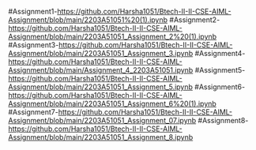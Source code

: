 #Assignment1-https://github.com/Harsha1051/Btech-II-II-CSE-AIML-Assignment/blob/main/2203A51051%20(1).ipynb
#Assignment2-https://github.com/Harsha1051/Btech-II-II-CSE-AIML-Assignment/blob/main/2203A51051_Assignment_2%20(1).ipynb
#Assignment3-https://github.com/Harsha1051/Btech-II-II-CSE-AIML-Assignment/blob/main/2203A51051_Assignment_3.ipynb
#Assignment4-https://github.com/Harsha1051/Btech-II-II-CSE-AIML-Assignment/blob/main/Assignment_4_2203A51051.ipynb
#Assignment5-https://github.com/Harsha1051/Btech-II-II-CSE-AIML-Assignment/blob/main/2203A51051_Assignment_5.ipynb
#Assignment6-https://github.com/Harsha1051/Btech-II-II-CSE-AIML-Assignment/blob/main/2203A51051_Assignment_6%20(1).ipynb
#Assignment7-https://github.com/Harsha1051/Btech-II-II-CSE-AIML-Assignment/blob/main/2203A51051_Assignment_07.ipynb
#Assignment8-https://github.com/Harsha1051/Btech-II-II-CSE-AIML-Assignment/blob/main/2203A51051_Assignment_8.ipynb
